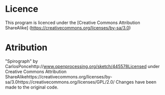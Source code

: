 # Licence
This program is licenced under the [Creative Commons Attribution ShareAlike] (https://creativecommons.org/licenses/by-sa/3.0)


# Atribution
"Spirograph" by CarlosPoncehttp://www.openprocessing.org/sketch/445578Licensed under Creative Commons Attribution ShareAlikehttps://creativecommons.org/licenses/by-sa/3.0https://creativecommons.org/licenses/GPL/2.0/
Changes have been made to the original code.

